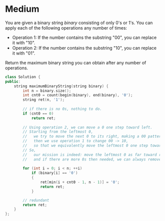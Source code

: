 # Medium

You are given a binary string $binary$ consisting of only $0$'s or $1$'s. You can apply each of the following operations any number of times:

- Operation 1: If the number contains the substring "$00$", you can replace it with "$10$".
- Operation 2: If the number contains the substring "$10$", you can replace it with "$01$".

Return the maximum binary string you can obtain after any number of operations.

```cpp
class Solution {
public:
    string maximumBinaryString(string binary) {
        int n = binary.size();
        int cnt0 = count(begin(binary), end(binary), '0');
        string ret(n, '1');
        
        // if there is no 0s, nothing to do.
        if (cnt0 == 0)
            return ret;
        
        // Using operation 2, we can move a 0 one step toward left.
        // Starting from the leftmost 0, 
        //   we try to move the next 0 to its right, making a 00 pattern,
        //   then we use operation 1 to change 00 -> 10, 
        //   so that we equivalently move the leftmost 0 one step toward right by consuming one addition 0.
        // So,
        //   our mission is indeed: move the leftmost 0 as far toward right as possible, 
        //   and if there are more 0s then needed, we can always remove unnecessary 0s by operation 1 one at a time.
        
        for (int i = 0; i < n; ++i)
            if (binary[i] == '0')
            {
                ret[min(i + cnt0 - 1, n - 1)] = '0';
                return ret;
            }

        // redundant
        return ret;
    }
};
```
